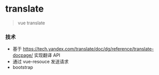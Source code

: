 # translate

> vue translate

### 技术

- 基于 https://tech.yandex.com/translate/doc/dg/reference/translate-docpage/ 实现翻译 API
- 通过 vue-resouce 发送请求
- bootstrap
